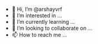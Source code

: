 - 👋 Hi, I’m @arshayvrf
- 👀 I’m interested in ...
- 🌱 I’m currently learning ...
- 💞️ I’m looking to collaborate on ...
- 📫 How to reach me ...

<!---
arshayvrf/arshayvrf is a ✨ special ✨ repository because its `README.md` (this file) appears on your GitHub profile.
You can click the Preview link to take a look at your changes.
--->
